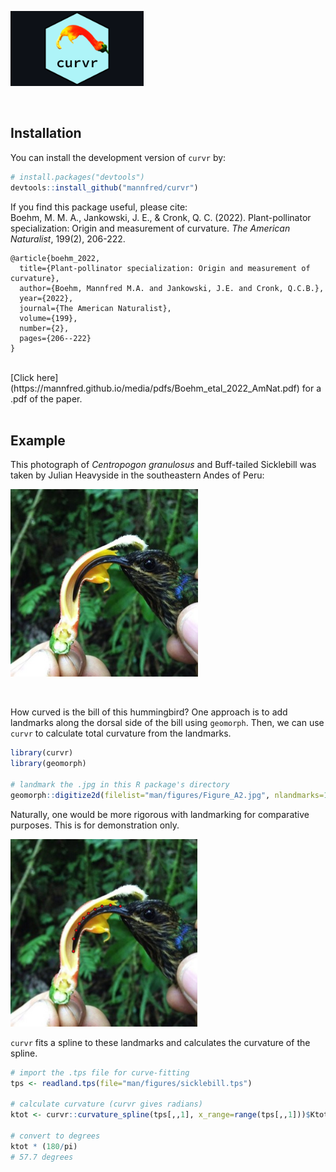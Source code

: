 <p align="left">
  <img src="man/figures/curvr_hex_sticker.png" height="120" />
</p>


<br>

## Installation

You can install the development version of `curvr` by:

``` r
# install.packages("devtools")
devtools::install_github("mannfred/curvr")
```

If you find this package useful, please cite:
<br>
Boehm, M. M. A., Jankowski, J. E., & Cronk, Q. C. (2022). 
Plant-pollinator specialization: Origin and measurement of curvature. 
*The American Naturalist*, 199(2), 206-222.

```
@article{boehm_2022,
  title={Plant-pollinator specialization: Origin and measurement of curvature},
  author={Boehm, Mannfred M.A. and Jankowski, J.E. and Cronk, Q.C.B.},
  year={2022},
  journal={The American Naturalist},
  volume={199},
  number={2},
  pages={206--222}
}
```
<br>
[Click here](https://mannfred.github.io/media/pdfs/Boehm_etal_2022_AmNat.pdf) for a .pdf of the paper. 
<br>
<br>

## Example

This photograph of *Centropogon granulosus* and Buff-tailed Sicklebill was taken by 
Julian Heavyside in the southeastern Andes of Peru:

<p align="left">
  <img src="man/figures/Figure_A2.jpg" height="300" />
</p>

<br>

How curved is the bill of this hummingbird? One approach is to add landmarks along the 
dorsal side of the bill using `geomorph`. Then, we can use `curvr` to calculate 
total curvature from the landmarks. 


``` r
library(curvr)
library(geomorph)

# landmark the .jpg in this R package's directory
geomorph::digitize2d(filelist="man/figures/Figure_A2.jpg", nlandmarks=10, tpsfile="sicklebill.tps", verbose=F)
```
Naturally, one would be more rigorous with landmarking for comparative purposes.
This is for demonstration only.

<p align="left">
  <img src="man/figures/Figure_A2_lm.jpg" height="300" />
</p>

`curvr` fits a spline to these landmarks and calculates the curvature of the spline.

```r
# import the .tps file for curve-fitting
tps <- readland.tps(file="man/figures/sicklebill.tps")

# calculate curvature (curvr gives radians)
ktot <- curvr::curvature_spline(tps[,,1], x_range=range(tps[,,1]))$Ktot

# convert to degrees
ktot * (180/pi)
# 57.7 degrees
```

<br>
<br>

